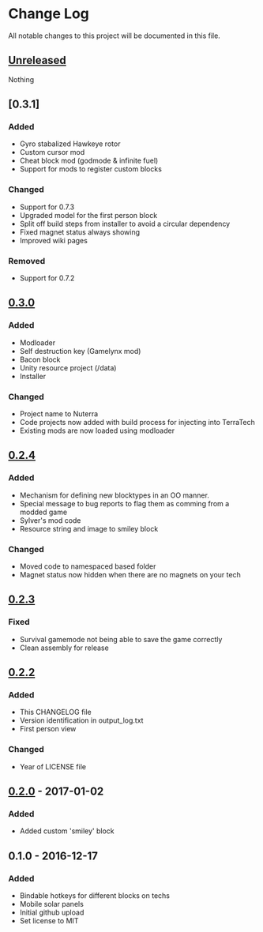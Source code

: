 [Unreleased]: https://github.com/maritaria/nuterra/compare/v0.3.1...HEAD
[0.3.0]: https://github.com/maritaria/nuterra/compare/v0.3.0...v0.3.1
[0.3.0]: https://github.com/maritaria/nuterra/compare/v0.2.4...v0.3.0
[0.2.4]: https://github.com/maritaria/nuterra/compare/v0.2.3...v0.2.4
[0.2.3]: https://github.com/maritaria/nuterra/compare/v0.2.2...v0.2.3
[0.2.2]: https://github.com/maritaria/nuterra/compare/v0.2.0...v0.2.2
[0.2.0]: https://github.com/maritaria/nuterra/compare/v0.1.0...v0.2.0

# Change Log
All notable changes to this project will be documented in this file.

## [Unreleased]
Nothing

## [0.3.1]
### Added
- Gyro stabalized Hawkeye rotor
- Custom cursor mod
- Cheat block mod (godmode & infinite fuel)
- Support for mods to register custom blocks

### Changed
- Support for 0.7.3
- Upgraded model for the first person block
- Split off build steps from installer to avoid a circular dependency
- Fixed magnet status always showing
- Improved wiki pages

### Removed
- Support for 0.7.2

## [0.3.0]
### Added
- Modloader
- Self destruction key (Gamelynx mod)
- Bacon block
- Unity resource project (/data)
- Installer

### Changed
- Project name to Nuterra
- Code projects now added with build process for injecting into TerraTech
- Existing mods are now loaded using modloader

## [0.2.4]
### Added
- Mechanism for defining new blocktypes in an OO manner.
- Special message to bug reports to flag them as comming from a modded game
- Sylver's mod code
- Resource string and image to smiley block

### Changed
- Moved code to namespaced based folder
- Magnet status now hidden when there are no magnets on your tech

## [0.2.3]
### Fixed
- Survival gamemode not being able to save the game correctly
- Clean assembly for release

## [0.2.2]
### Added
- This CHANGELOG file
- Version identification in output_log.txt
- First person view

### Changed
- Year of LICENSE file

## [0.2.0] - 2017-01-02
### Added
- Added custom 'smiley' block

## 0.1.0 - 2016-12-17
### Added
- Bindable hotkeys for different blocks on techs
- Mobile solar panels
- Initial github upload
- Set license to MIT
